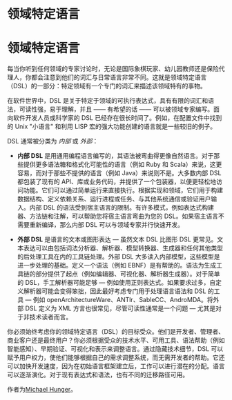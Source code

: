 # 领域特定语言

# 领域特定语言

每当你听到任何领域的专家讨论时，无论是国际象棋玩家、幼儿园教师还是保险代理人，你都会注意到他们的词汇与日常语言非常不同。这就是领域特定语言（DSL）的一部分：特定领域有一个专门的词汇来描述该领域特有的事物。

在软件世界中，DSL 是关于特定于领域的可执行表达式，具有有限的词汇和语法，可读性强，易于理解，并且 —— 有希望的话 —— 可以被领域专家编写。面向软件开发人员或科学家的 DSL 已经存在很长时间了。例如，在配置文件中找到的 Unix "小语言" 和利用 LISP 宏的强大功能创建的语言就是一些较旧的例子。

DSL 通常被分类为 *内部* 或 *外部*：

+   **内部 DSL** 是用通用编程语言编写的，其语法被弯曲得更像自然语言。对于那些提供更多语法糖和格式化可能性的语言（例如 Ruby 和 Scala）来说，这更容易，而对于那些不提供的语言（例如 Java）来说则不是。大多数内部 DSL 都包装了现有的 API、库或业务代码，并提供了一个包装器，以便更轻松地访问功能。它们可以通过简单运行来直接执行。根据实现和领域，它们用于构建数据结构、定义依赖关系、运行进程或任务、与其他系统通信或验证用户输入。内部 DSL 的语法受到宿主语言的限制。有许多模式，例如表达式构建器、方法链和注解，可以帮助您将宿主语言弯曲为您的 DSL。如果宿主语言不需要重新编译，那么内部 DSL 可以与领域专家并行快速开发。

+   **外部 DSL** 是语言的文本或图形表达 — 虽然文本 DSL 比图形 DSL 更常见。文本表达可以由包括词法分析器、解析器、模型转换器、生成器和任何其他类型的后处理工具在内的工具链处理。外部 DSL 大多读入内部模型，这些模型是进一步处理的基础。定义一个语法（例如 EBNF）是有帮助的。语法为生成工具链的部分提供了起点（例如编辑器、可视化器、解析器生成器）。对于简单的 DSL，手工解析器可能足够 — 例如使用正则表达式。如果要求过多，自定义解析器可能会变得笨拙，因此最好考虑专门用于处理语言语法和 DSL 的工具 — 例如 openArchitectureWare、ANTlr、SableCC、AndroMDA。将外部 DSL 定义为 XML 方言也很常见，尽管可读性通常是一个问题 — 尤其是对于非技术读者而言。

你必须始终考虑你的领域特定语言（DSL）的目标受众。他们是开发者、管理者、商业客户还是最终用户？你必须根据受众的技术水平、可用工具、语法帮助（例如智能感知）、早期验证、可视化和表示来调整语言。通过隐藏技术细节，DSL 可以赋予用户权力，使他们能够根据自己的需求调整系统，而无需开发者的帮助。它还可以加快开发速度，因为在初始语言框架建立后，工作可以进行潜在的分配。语言可以逐渐演化。对于现有表达式和语法，也有不同的迁移路径可用。

作者为[Michael Hunger](http://programmer.97things.oreilly.com/wiki/index.php/Michael_Hunger)。
